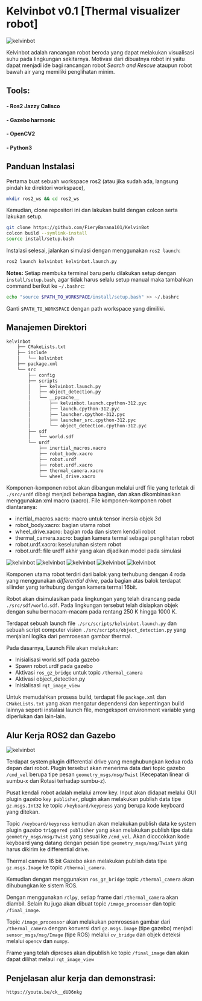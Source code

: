 # Kelvinbot v0.1 [Thermal visualizer robot]

![kelvinbot](https://github.com/FieryBanana101/KelvinBot/blob/main/media/Screenshot%20from%202024-12-29%2014-47-39.png)

Kelvinbot adalah rancangan robot beroda yang dapat melakukan visualisasi suhu pada lingkungan sekitarnya. Motivasi dari dibuatnya robot ini yaitu dapat menjadi ide bagi rancangan robot *Search and Rescue* ataupun robot bawah air yang memiliki penglihatan minim.

## Tools:
#### - Ros2 Jazzy Calisco
#### - Gazebo harmonic
#### - OpenCV2
#### - Python3

## Panduan Instalasi
Pertama buat sebuah workspace ros2 (atau jika sudah ada, langsung pindah ke direktori workspace),

```bash
mkdir ros2_ws && cd ros2_ws
```

Kemudian, clone repositori ini dan lakukan build dengan colcon serta lakukan setup.

```bash
git clone https://github.com/FieryBanana101/KelvinBot
colcon build --symlink-install
source install/setup.bash
```
Instalasi selesai, jalankan simulasi dengan menggunakan ```ros2 launch```:

```bash
ros2 launch kelvinbot kelvinbot.launch.py
```

**Notes:**
Setiap membuka terminal baru perlu dilakukan setup dengan ```install/setup.bash```, agar tidak harus selalu setup manual maka tambahkan command berikut ke ```~/.bashrc```:

```bash
echo "source $PATH_TO_WORKSPACE/install/setup.bash" >> ~/.bashrc
```

Ganti ```$PATH_TO_WORKSPACE``` dengan path workspace yang dimiliki.


## Manajemen Direktori

```bash
kelvinbot
    ├── CMakeLists.txt
    ├── include
    │   └── kelvinbot
    ├── package.xml
    └── src
        ├── config
        ├── scripts
        │   ├── kelvinbot.launch.py
        │   ├── object_detection.py
        │   └── __pycache__
        │       ├── kelvinbot.launch.cpython-312.pyc
        │       ├── launch.cpython-312.pyc
        │       ├── launcher.cpython-312.pyc
        │       ├── launcher_src.cpython-312.pyc
        │       └── object_detection.cpython-312.pyc
        ├── sdf
        │   └── world.sdf
        └── urdf
            ├── inertial_macros.xacro
            ├── robot_body.xacro
            ├── robot.urdf
            ├── robot.urdf.xacro
            ├── thermal_camera.xacro
            └── wheel_drive.xacro
```
Komponen-komponen robot akan dibangun melalui urdf file yang terletak di ```./src/urdf``` dibagi menjadi beberapa bagian, dan akan dikombinasikan menggunakan xml macro (xacro). File komponen-komponen robot diantaranya:
- inertial_macros.xacro: macro untuk tensor inersia objek 3d  
- robot_body.xacro: bagian utama robot  
- wheel_drive.xacro: bagian roda dan sistem kendali robot  
- thermal_camera.xacro: bagian kamera termal sebagai penglihatan robot  
- robot.urdf.xacro: keseluruhan sistem robot  
- robot.urdf: file urdff akhir yang akan dijadikan model pada simulasi

![kelvinbot](https://github.com/FieryBanana101/KelvinBot/blob/main/media/Screenshot%20from%202024-12-29%2014-52-52.png) 
![kelvinbot](https://github.com/FieryBanana101/KelvinBot/blob/main/media/Screenshot%20from%202024-12-29%2014-53-49.png) 
![kelvinbot](https://github.com/FieryBanana101/KelvinBot/blob/main/media/Screenshot%20from%202024-12-29%2014-52-37.png)
![kelvinbot](https://github.com/FieryBanana101/KelvinBot/blob/main/media/Screenshot%20from%202024-12-29%2014-53-27.png)
![kelvinbot](https://github.com/FieryBanana101/KelvinBot/blob/main/media/Screenshot%20from%202024-12-29%2014-53-17.png)


Komponen utama robot terdiri dari balok yang terhubung dengan 4 roda yang menggunakan *differential drive*, pada bagian atas balok terdapat silinder yang terhubung dengan kamera termal 16bit.

Robot akan disimulasikan pada lingkungan yang telah dirancang pada ```./src/sdf/world.sdf```. Pada lingkungan tersebut telah disiapkan objek dengan suhu bermacam-macam pada rentang 250 K hingga 1000 K.

Terdapat sebuah launch file ```./src/scripts/kelvinbot.launch.py``` dan sebuah script computer vision ```./src/scripts/object_detection.py``` yang menjalani logika dari pemrosesan gambar thermal.

Pada dasarnya, Launch File akan melakukan:
- Inisialisasi world.sdf pada gazebo
- Spawn robot.urdf pada gazebo
- Aktivasi ```ros_gz_bridge``` untuk topic ```/thermal_camera```
- Aktivasi object_detection.py
- Inisialisasi ```rqt_image_view```

Untuk memudahkan prosess build, terdapat file ```package.xml``` dan ```CMakeLists.txt``` yang akan mengatur dependensi dan kepentingan build lainnya seperti instalasi launch file, mengeksport environment variable yang diperlukan dan lain-lain.

## Alur Kerja ROS2 dan Gazebo

![kelvinbot](https://github.com/FieryBanana101/KelvinBot/blob/main/media/Screenshot%20from%202024-12-29%2015-31-26.png)


Terdapat system plugin differential drive yang menghubungkan kedua roda depan dari robot. Plugin tersebut akan menerima data dari topic gazebo ```/cmd_vel``` berupa tipe pesan ```geometry_msgs/msg/Twist``` (Kecepatan linear di sumbu-x dan Rotasi terhadap sumbu-z).

Pusat kendali robot adalah melalui arrow key. Input akan didapat melalui GUI plugin gazebo ```key publisher```, plugin akan melakukan publish data tipe ```gz.msgs.Int32``` ke topic ```/keyboard/keypress``` yang berupa kode keyboard yang ditekan.

Topic ```/keyboard/keypress``` kemudian akan melakukan publish data ke system plugin gazebo ```triggered publisher``` yang akan melakukan publish tipe data ```geometry_msgs/msg/Twist``` yang sesuai ke ```/cmd_vel```. Akan dicocokkan kode keyboard yang datang dengan pesan tipe ``````geometry_msgs/msg/Twist`````` yang harus dikirim ke differential drive.

Thermal camera 16 bit Gazebo akan melakukan publish data tipe ```gz.msgs.Image``` ke topic ```/thermal_camera```.

Kemudian dengan menggunakan ```ros_gz_bridge``` topic ```/thermal_camera``` akan dihubungkan ke sistem ROS. 

Dengan menggunakan ```rclpy```, setiap frame dari ```/thermal_camera``` akan diambil. Selain itu juga akan dibuat topic ```/image_processor``` dan topic ```/final_image```.

Topic ```/image_processor``` akan melakukan pemrosesan gambar dari ```/thermal_camera``` dengan konversi dari ```gz.msgs.Image``` (tipe gazebo) menjadi ```sensor_msgs/msg/Image``` (tipe ROS) melalui ```cv_bridge``` dan objek deteksi melalui ```opencv``` dan ```numpy```. 

Frame yang telah diproses akan dipublish ke topic ```/final_image``` dan akan dapat dilihat melaui ```rqt_image_view```

## Penjelasan alur kerja dan demonstrasi:
```console
https://youtu.be/ck__dUD6nkg
```
